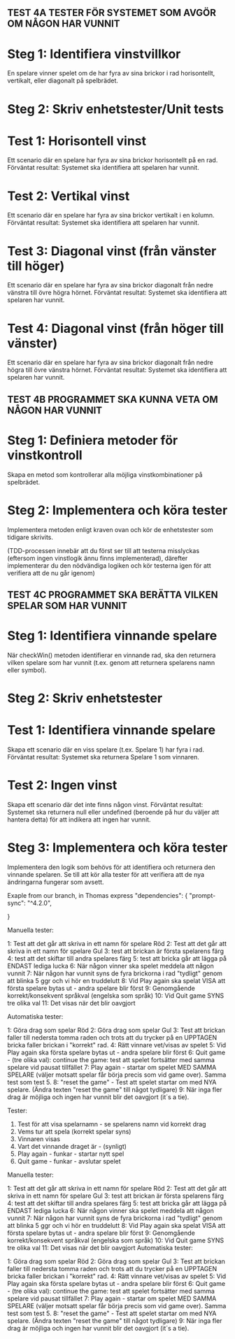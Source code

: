## TEST 4A TESTER FÖR SYSTEMET SOM AVGÖR OM NÅGON HAR VUNNIT

# Steg 1: Identifiera vinstvillkor

En spelare vinner spelet om de har fyra av sina brickor i rad horisontellt, vertikalt, eller diagonalt på spelbrädet.

# Steg 2: Skriv enhetstester/Unit tests

# Test 1: Horisontell vinst
Ett scenario där en spelare har fyra av sina brickor horisontellt på en rad.
Förväntat resultat: Systemet ska identifiera att spelaren har vunnit.

# Test 2: Vertikal vinst
Ett scenario där en spelare har fyra av sina brickor vertikalt i en kolumn.
Förväntat resultat: Systemet ska identifiera att spelaren har vunnit.

# Test 3: Diagonal vinst (från vänster till höger)
Ett scenario där en spelare har fyra av sina brickor diagonalt från nedre vänstra till övre högra hörnet.
Förväntat resultat: Systemet ska identifiera att spelaren har vunnit.

# Test 4: Diagonal vinst (från höger till vänster)
Ett scenario där en spelare har fyra av sina brickor diagonalt från nedre högra till övre vänstra hörnet.
Förväntat resultat: Systemet ska identifiera att spelaren har vunnit.



## TEST 4B PROGRAMMET SKA KUNNA VETA OM NÅGON HAR VUNNIT

# Steg 1: Definiera metoder för vinstkontroll
Skapa en metod som kontrollerar alla möjliga vinstkombinationer på spelbrädet.

# Steg 2: Implementera och köra tester
Implementera metoden enligt kraven ovan och kör de enhetstester som tidigare skrivits.

(TDD-processen innebär att du först ser till att testerna misslyckas (eftersom ingen vinstlogik ännu finns implementerad), därefter implementerar du den nödvändiga logiken och kör testerna igen för att verifiera att de nu går igenom)


## TEST 4C PROGRAMMET SKA BERÄTTA VILKEN SPELAR SOM HAR VUNNIT

# Steg 1: Identifiera vinnande spelare

När checkWin() metoden identifierar en vinnande rad, ska den returnera vilken spelare som har vunnit (t.ex. genom att returnera spelarens namn eller symbol).
# Steg 2: Skriv enhetstester

# Test 1: Identifiera vinnande spelare
Skapa ett scenario där en viss spelare (t.ex. Spelare 1) har fyra i rad.
Förväntat resultat: Systemet ska returnera Spelare 1 som vinnaren.
# Test 2: Ingen vinst
Skapa ett scenario där det inte finns någon vinst.
Förväntat resultat: Systemet ska returnera null eller undefined (beroende på hur du väljer att hantera detta) för att indikera att ingen har vunnit.

# Steg 3: Implementera och köra tester

Implementera den logik som behövs för att identifiera och returnera den vinnande spelaren.
Se till att kör alla tester för att verifiera att de nya ändringarna fungerar som avsett.


Exaple from our branch, in Thomas express
 "dependencies": {
    "prompt-sync": "^4.2.0",
    
 }


Manuella tester:

1: Test att det går att skriva in ett namn för spelare Röd
2: Test att det går att skriva in ett namn för spelare Gul
3: test att brickan är första spelarens färg
4: test att det skiftar till andra spelares färg
5: test att bricka går att lägga på ENDAST lediga lucka
6: När någon vinner ska spelet meddela att någon vunnit
7: När någon har vunnit syns de fyra brickorna i rad "tydligt" genom att blinka 5 ggr och vi hör en truddelutt
8: Vid Play again ska spelat VISA att första spelare bytas ut - andra spelare blir först
9: Genomgående korrekt/konsekvent språkval (engelska som språk)
10: Vid Quit game SYNS tre olika val
11: Det visas när det blir oavgjort

Automatiska tester:

1: Göra drag som spelar Röd
2: Göra drag som spelar Gul
3: Test att brickan faller till nedersta tomma raden och trots att du trycker på en UPPTAGEN bricka faller brickan i "korrekt" rad.
4: Rätt vinnare vet/visas av spelet
5:  Vid Play again ska första spelare bytas ut - andra spelare blir först
6:  Quit game - (tre olika val): continue the game: test att spelet fortsätter med samma spelare vid pausat tillfället
7: Play again - startar om spelet MED SAMMA SPELARE (väljer motsatt spelar får börja precis som vid game over). Samma test som test 5.
8: "reset the game" - Test att spelet startar om med NYA spelare. (Ändra texten "reset the game" till något tydligare)
9: När inga fler drag är möjliga och ingen har vunnit blir det oavgjort (it´s a tie).


Tester:
1) Test för att visa spelarnamn - se spelarens namn vid korrekt drag
2) Vems tur att spela (korrekt spelar syns)
3) Vinnaren visas
4) Vart det vinnande draget är - (synligt)
5) Play again - funkar - startar nytt spel
6) Quit game - funkar - avslutar spelet

Manuella tester:

1: Test att det går att skriva in ett namn för spelare Röd
2: Test att det går att skriva in ett namn för spelare Gul
3: test att brickan är första spelarens färg
4: test att det skiftar till andra spelares färg
5: test att bricka går att lägga på ENDAST lediga lucka
6: När någon vinner ska spelet meddela att någon vunnit
7: När någon har vunnit syns de fyra brickorna i rad "tydligt" genom att blinka 5 ggr och vi hör en truddelutt
8: Vid Play again ska spelat VISA att första spelare bytas ut - andra spelare blir först
9: Genomgående korrekt/konsekvent språkval (engelska som språk)
10: Vid Quit game SYNS tre olika val
11: Det visas när det blir oavgjort
Automatiska tester:

1: Göra drag som spelar Röd
2: Göra drag som spelar Gul
3: Test att brickan faller till nedersta tomma raden och trots att du trycker på en UPPTAGEN bricka faller brickan i "korrekt" rad.
4: Rätt vinnare vet/visas av spelet
5:  Vid Play again ska första spelare bytas ut - andra spelare blir först
6:  Quit game - (tre olika val): continue the game: test att spelet fortsätter med samma spelare vid pausat tillfället
7: Play again - startar om spelet MED SAMMA SPELARE (väljer motsatt spelar får börja precis som vid game over). Samma test som test 5.
8: "reset the game" - Test att spelet startar om med NYA spelare. (Ändra texten "reset the game" till något tydligare)
9: När inga fler drag är möjliga och ingen har vunnit blir det oavgjort (it´s a tie).